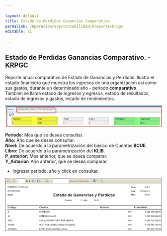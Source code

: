 ```yaml
---

layout: default
title: Estado de Perdidas Ganancias Comparativo
permalink: /Operacion/erp/contabilidad/kreporte/krpgc
editable: si

---
```


## Estado de Perdidas Ganancias Comparativo.  - KRPGC

Reporte anual comparativo de Estado de Ganancias y Perdidas. Ilustra el estado financiero que muestra los ingresos de una organización así como sus gastos, durante un determinado año - periodo **comparativo**.  
También se llama estado de ingresos y egresos, estado de resultados, estado de ingresos y gastos, estado de rendimientos.  

![](KRPGC1.png)

**Periodo:** Mes que se desea consultar.  
**Año:** Año que se desea consultar.  
**Nivel:** De acuerdo a la parametrización del básico de Cuentas **BCUE**.  
**Libro:** De acuerdo a la parametrización del **KLIB**.  
**P_anterior:** Mes anterior, que se desea comparar.  
**Y_Anterior:** Año anterior, que se desea comparar.  
* Ingresar periodo, año y click en consultar.   

![](KRGP2.png)










